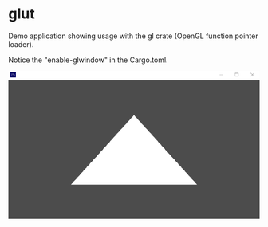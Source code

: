 # glut
Demo application showing usage with the gl crate (OpenGL function pointer loader).

Notice the "enable-glwindow" in the Cargo.toml.

![alt_test](assets/glut.gif)
